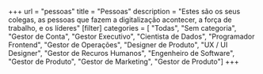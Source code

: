 +++
url = "pessoas"
title = "Pessoas"
description = "Estes são os seus colegas, as pessoas que fazem a digitalização acontecer, a força de trabalho, e os líderes"
[filter]
    categories = [
        "Todas",
        "Sem categoria",
        "Gestor de Conta",
        "Gestor Executivo",
        "Cientista de Dados",
        "Programador Frontend",
        "Gestor de Operações",
        "Designer de Produto",
        "UX / UI Designer",
        "Gestor de Recuros Humanos",
        "Engenheiro de Software",
        "Gestor de Produto",
        "Gestor de Marketing",
        "Gestor de Produto"]
+++